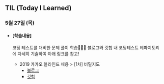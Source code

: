 ## TIL (Today I Learned)

### 5월 27일 (목)

- #### [학습내용]
  
  코딩 테스트를 대비한 문제 풀이 학습🧑🏻‍💻
  블로그와 깃헙 내 코딩테스트 레파지토리에 자세히 기술하여 아래 링크를 참고!
  
  - 2019 카카오 블라인드 채용 > [1차] 비밀지도
    - [블로그](https://green1229.tistory.com/128)
    - [깃헙](https://github.com/GREENOVER/CodingTest/tree/main/%5B1차%5D비밀지도)

